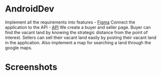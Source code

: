# AndroidDev

Implement all the requirements into features - [Figma](https://www.figma.com/file/PsmOcpfqXYiTbqpLyrVNuU/Bangkit?node-id=0%3A1)
Connect the application to the API - [API](http://34.128.89.112)
We create a buyer and seller page. Buyer can find the vacant land by knowing the strategic distance from the point of interest. Sellers can sell their vacant land easily by posting their vacant land in the application. Also implement a map for searching a land through the google maps.

# Screenshots
